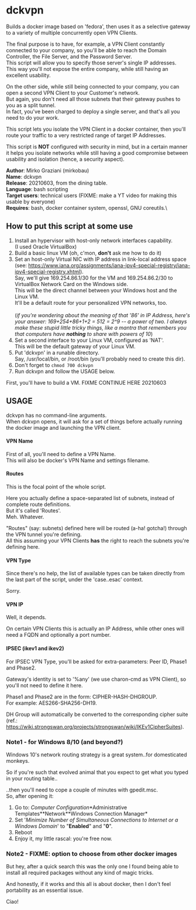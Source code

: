# dckvpn
Builds a docker image based on 'fedora', then uses it as a selective gateway to a variety of multiple concurrently open VPN Clients.

The final purpose is to have, for example, a VPN Client constantly connected to your company, so you'll be able to reach the Domain Controller, the File Server, and the Password Server.\
This script will allow you to specify those server's single IP addresses.\
This way you'll not expose the entire company, while still having an excellent usability.

On the other side, while still being connected to your company, you can open a second VPN Client to your Customer's network.\
But again, you don't need all those subnets that their gateway pushes to you as a split tunnel.\
In fact, you've been charged to deploy a single server, and that's all you need to do your work.

This script lets you isolate the VPN Client in a docker container, then you'll route your traffic to a very restricted range of target IP Addresses.

This script is **NOT** configured with security in mind, but in a certain manner it helps you isolate networks while still having a good compromise between usability and isolation (hence, a security aspect). 

**Author**: Mirko Graziani (mirkobau)\
**Name**: dckvpn\
**Release**: 20210603, from the dining table.\
**Language**: bash scripting\
**Target users**: technical users (FIXME: make a YT video for making this usable by everyone)\
**Requires**: bash, docker container system, openssl, GNU coreutils.\

## How to put this script at some use

1. Install an hypervisor with host-only network interfaces capability. \
(I used Oracle VirtualBox)
2. Build a basic linux VM (oh, c'mon, **don't** ask me how to do it)
3. Set an host-only Virtual NIC with IP address in link-local address space (see: https://www.iana.org/assignments/iana-ipv4-special-registry/iana-ipv4-special-registry.xhtml).\
Say, we'll give 169.254.86.1/30 for the VM and 169.254.86.2/30 to VirtualBox Network Card on the Windows side.\
This will be the direct channel between your Windows host and the Linux VM.\
It'll be a default route for your personalized VPN networks, too.\
\
(*if you're wondering about the meaning of that '86' in IP Address, here's your answer: 169+254+86+1+2 = 512 = 2^9 -- a power of two.   I always make these stupid little tricky things, like a mantra that remembers you that computers have **nothing** to share with powers of 10*)
4. Set a second interface to your Linux VM, configured as 'NAT'.\
This will be the default gateway of your Linux VM.
5. Put 'dckvpn' in a runable directory.\
Say, /usr/local/bin, or /root/bin (you'll probably need to create this dir).
6. Don't forget to `chmod 700 dckvpn`
7. Run dckvpn and follow the USAGE below.

First, you'll have to build a VM.
FIXME CONTINUE HERE 20210603

## USAGE
dckvpn has no command-line arguments.\
When dckvpn opens, it will ask for a set of things before actually running the docker image and launching the VPN client.

#### VPN Name
First of all, you'll need to define a VPN Name.\
This will also be docker's VPN Name and settings filename.

#### Routes
This is the focal point of the whole script.

Here you actually define a space-separated list of subnets, instead of complete route definitions.\
But it's called 'Routes'.\
Meh. Whatever.

"Routes" (say: subnets) defined here will be routed (a-ha! gotcha!) through the VPN tunnel you're defining.\
All this assuming your VPN Clients **has** the right to reach the subnets you're defining here.

#### VPN Type
Since there's no help, the list of available types can be taken directly from the last part of the script, under the 'case..esac' context.

Sorry.

#### VPN IP
Well, it depends.

On certain VPN Clients this is actually an IP Address, while other ones will need a FQDN and optionally a port number.

#### IPSEC (ikev1 and ikev2)
For IPSEC VPN Type, you'll be asked for extra-parameters: Peer ID, Phase1 and Phase2.

Gateway's identity is set to '%any' (we use charon-cmd as VPN Client), so you'll not need to define it here.

Phase1 and Phase2 are in the form: CIPHER-HASH-DHGROUP.\
For example: AES266-SHA256-DH19.

DH Group will automatically be converted to the corresponding cipher suite (ref.: https://wiki.strongswan.org/projects/strongswan/wiki/IKEv1CipherSuites).




### Note1 - for Windows 8/10 (and beyond?)
Windows 10's network routing strategy is a great system..for domesticated monkeys.

So if you're such that evolved animal that you expect to get what you typed in your routing table..

..then you'll need to cope a couple of minutes with gpedit.msc.\
So, after opening it:

1. Go to: *Computer Configuration*\*Administrative Templates*\*Network*\*Windows Connection Manager*
1. Set '*Minimize Number of Simultaneous Connections to Internet or a Windows Domain*' to "**Enabled**" and "**0**".
1. Reboot
1. Enjoy it, my little rascal: you're free now.

### Note2 - FIXME: option to choose from other docker images
But hey, after a quick search this was the only one I found being able to install all required packages without any kind of magic tricks.

And honestly, if it works and this all is about docker, then I don't feel portability as an essential issue.

Ciao!

